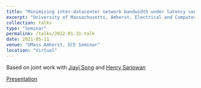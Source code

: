 ```yaml
---
title: "Minimizing inter-datacenter network bandwidth under latency constraints"
excerpt: "University of Massachusetts, Amherst, Electrical and Computer Engineering Seminar"
collection: talks
type: "Seminar"
permalink: /talks/2022-01-31-talk
date: 2021-05-11
venue: "UMass Amherst, ECE Seminar"
location: "Virtual"
---
```


Based on joint work with [Jiayi Song](https://www.linkedin.com/in/jiayi-song-1163a0137) and [Henry Sariowan](https://www.linkedin.com/in/sariowan/)

[Presentation](https://drive.google.com/file/d/14DIauJZnNC8SwmnVdE8UdfOH5UMIGBc3/view?usp=sharing)

